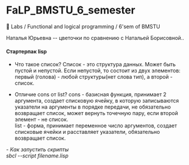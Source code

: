 # FaLP_BMSTU_6_semester
:ghost: Labs / Functional and logical programming / 6'sem of BMSTU

Наталья Юрьевна -- цветочки по сравнению с Натальей Борисовной..


#### Стартерпак lisp  
- Что такое список?
Список - это структура данных. Может быть пустой и непустой. Если непустой, то состоит из двух элементов: первый (голова) - любой структуры(нет слова тип), а второй - список.

- Отличие cons от list?
cons - базисная функция, принимает 2 аргумента, создает списковую ячейку, в которую записываются указатели на аргументы в порядке передачи, не обязательно возвращает список, может вернуть точечную пару, если второй элемент - не список.  
list - форма, принимает переменное число аргументов, создает списковые ячейки и расставляет указатели, обязательно возвращает список.  


_- Как запустить скрипты  
sbcl --script filename.lisp_

